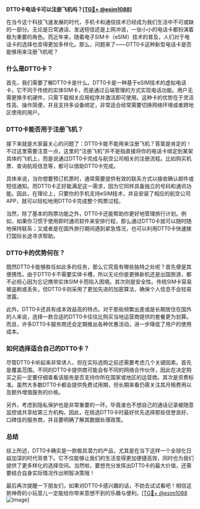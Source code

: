 **DTT0卡电话卡可以注册飞机吗？[[TG💪+ @esim1088](https://t.me/s/esim1088)]**

在当今这个科技飞速发展的时代，手机卡和通信技术已经成为我们生活中不可或缺的一部分。无论是日常通话、发送短信还是上网冲浪，一张小小的电话卡都扮演着极为重要的角色。而近年来，随着电子SIM卡（eSIM）技术的普及，人们对于电话卡的选择也变得更加多样化。那么，问题来了——DTT0卡这种新型电话卡是否能够用来注册飞机呢？

### 什么是DTT0卡？

首先，我们需要了解DTT0卡是什么。DTT0卡是一种基于eSIM技术的虚拟电话卡，它不同于传统的实体SIM卡，而是通过云端管理的方式实现电话功能。用户无需更换手机硬件，只需下载相关应用程序并激活即可使用。这种卡的优势在于灵活性高、操作简便，并且支持多设备绑定，非常适合经常需要切换网络环境或者跨地区使用的用户。

### DTT0卡能否用于注册飞机？

接下来就是大家最关心的问题了：DTT0卡能不能用来注册飞机？答案是肯定的！不过这里需要注意一点，这里的“注册飞机”并不是指直接将你的电话卡绑定到某架具体的飞机上，而是说通过DTT0卡完成与航空公司相关的注册流程。比如购买机票、查询航班信息等，都可以借助DTT0卡完成。

具体来说，当你想要预订机票时，通常需要提供有效的联系方式以接收确认邮件或短信通知。而DTT0卡正好能满足这一需求，因为它同样具备独立的号码和通讯功能。因此，在理论上，只要你的手机支持eSIM技术，并且安装了相应的航空公司APP，就可以轻松地用DTT0卡完成整个购票过程。

当然，除了基本的购票功能之外，DTT0卡还能帮助你更好地管理旅行计划。例如，如果你习惯于使用即时通讯软件来安排行程，那么通过DTT0卡就可以随时随地保持联系；又或者是在国外旅行期间遇到紧急情况，也可以利用DTT0卡快速拨打国际长途寻求帮助。

### DTT0卡的优势何在？

既然DTT0卡能够胜任如此多的任务，那么它究竟有哪些独特之处呢？首先便是其便携性。由于DTT0卡不需要实体卡槽，所以无论你是更换新机还是出国旅游，都不必担心因为忘记携带实体SIM卡而陷入困境。其次则是安全性。传统SIM卡容易被盗刷或丢失，但DTT0卡则采用了更加先进的加密算法，确保个人信息不会轻易泄露。

此外，DTT0卡还具有成本效益高的特点。对于那些频繁出差或是长期居住在国外的人来说，选择一款合适的DTT0卡往往比购买当地运营商提供的套餐更为划算。而且，许多DTT0卡服务商还会定期推出各种优惠活动，进一步降低了用户的使用成本。

### 如何选择适合自己的DTT0卡？

尽管DTT0卡听起来非常诱人，但在实际选购之前还需要考虑几个关键因素。首先是覆盖范围。不同的DTT0卡提供商可能会有不同的网络合作伙伴，因此在决定购买之前一定要仔细查看该服务是否支持你所在国家或地区的运营商。其次是资费标准。虽然大多数DTT0卡都会提供免费试用期，但长期来看仍需关注其月租费用以及额外增值服务的价格。

另外，考虑到隐私保护也是非常重要的一环。毕竟谁也不想自己的通话记录被随意监控或共享给第三方机构。因此，在挑选DTT0卡时最好优先选择那些信誉良好、口碑佳的服务商，并且要明确了解其数据处理政策。

### 总结

综上所述，DTT0卡确实是一款极具潜力的产品，尤其是在当下这样一个全球化日益加深的时代背景下。它不仅能够让我们的生活变得更加便捷高效，同时也为我们提供了更多样化的选择空间。当然啦，要想充分发挥出DTT0卡的最大价值，还需要结合自身实际情况作出明智决策哦！

最后再次提醒一下朋友们，如果对DTT0卡感兴趣的话，不妨去试试看吧！相信这款神奇的小玩意儿一定能给你带来意想不到的乐趣与便利。[[TG💪+ @esim1088](https://t.me/s/esim1088) ![Image](https://i.postimg.cc/4NQfJmqS/Snipaste-2025-05-13-00-14-12.png)]